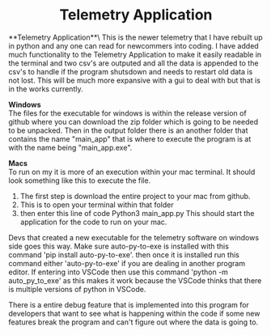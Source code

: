 <h1 align="center"> Telemetry Application </h1>
**Telemetry Application**\
This is the newer telemetry that I have rebuilt up in python and any one can read for newcommers into coding.
I have added much functionality to the Telemetry Application to make it easily readable in the terminal and two csv's are outputed and all the data is appended to the csv's to handle if the program shutsdown and needs to restart old data is not lost.
This will be much more expansive with a gui to deal with but that is in the works currently. 

**Windows**\
The files for the executable for windows is within the release version of github where you can download the zip folder which is going to be needed to be unpacked. Then in the output folder there is an another folder that contains the name "main_app" that is where to execute the program is at with the name being "main_app.exe".

**Macs**\
To run on my it is more of an execution within your mac terminal. It should look something like this to execute the file. 
1. The first step is download the entire project to your mac from github.
2. This is to open your terminal within that folder
3. then enter this line of code Python3 main_app.py
This should start the application for the code to run on your mac.

Devs that created a new executable for the telemetry software on windows side goes this way. Make sure auto-py-to-exe is installed with this command 'pip install auto-py-to-exe'. then once it is installed run this command either 'auto-py-to-exe' if you are dealing in another program editor. If entering into VSCode then use this command 'python -m auto_py_to_exe' as this makes it work because the VSCode thinks that there is multiple versions of python in VSCode.

There is a entire debug feature that is implemented into this program for developers that want to see what is happening within the code if some new features break the program and can't figure out where the data is going to.